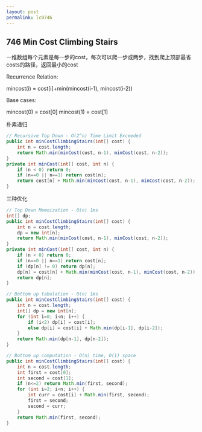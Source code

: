 ```yaml
---
layout: post
permalink: lc0746 
---
```


## 746 Min Cost Climbing Stairs

一维数组每个元素是每一步的cost，每次可以爬一步或两步，找到爬上顶部最省costs的路径，返回最小的cost

Recurrence Relation:

mincost(i) = cost[i]+min(mincost(i-1), mincost(i-2))

Base cases:

mincost(0) = cost[0]
mincost(1) = cost[1]

朴素递归
```java
// Recursive Top Down - O(2^n) Time Limit Exceeded
public int minCostClimbingStairs(int[] cost) {
	int n = cost.length;
	return Math.min(minCost(cost, n-1), minCost(cost, n-2));
}
private int minCost(int[] cost, int n) {
	if (n < 0) return 0;
	if (n==0 || n==1) return cost[n];
	return cost[n] + Math.min(minCost(cost, n-1), minCost(cost, n-2));
}
```

三种优化
```java
// Top Down Memoization - O(n) 1ms
int[] dp;
public int minCostClimbingStairs(int[] cost) {
	int n = cost.length;
	dp = new int[n];
	return Math.min(minCost(cost, n-1), minCost(cost, n-2));
}
private int minCost(int[] cost, int n) {
	if (n < 0) return 0;
	if (n==0 || n==1) return cost[n];
	if (dp[n] != 0) return dp[n];
	dp[n] = cost[n] + Math.min(minCost(cost, n-1), minCost(cost, n-2));
	return dp[n];
}
```

```java
// Bottom up tabulation - O(n) 1ms
public int minCostClimbingStairs(int[] cost) {
	int n = cost.length;
	int[] dp = new int[n];
	for (int i=0; i<n; i++) {
		if (i<2) dp[i] = cost[i];
		else dp[i] = cost[i] + Math.min(dp[i-1], dp[i-2]);
	}
	return Math.min(dp[n-1], dp[n-2]);
}
```

```java
// Bottom up computation - O(n) time, O(1) space
public int minCostClimbingStairs(int[] cost) {
	int n = cost.length;
	int first = cost[0];
	int second = cost[1];
	if (n<=2) return Math.min(first, second);
	for (int i=2; i<n; i++) {
		int curr = cost[i] + Math.min(first, second);
		first = second;
		second = curr;
	}
	return Math.min(first, second);
}
```